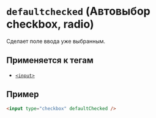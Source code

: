 # `defaultchecked` (Автовыбор checkbox, radio)

Сделает поле ввода уже выбранным.

## Применяется к тегам

- [`<input>`](<../TAGS FORM/input (ПОЛЕ ВВОДА).md>)

## Пример

```html
<input type="checkbox" defaultChecked />
```
